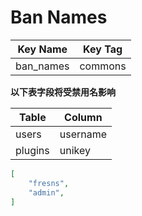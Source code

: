# Ban Names

| Key Name | Key Tag |
| --- | --- |
| ban_names | commons |

**以下表字段将受禁用名影响**

| Table | Column |
| --- | --- |
| users | username |
| plugins | unikey |

```json
[
    "fresns",
    "admin",
]
```
